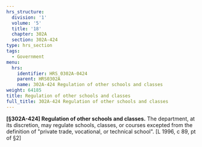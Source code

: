 ```yaml
---
hrs_structure:
  division: '1'
  volume: '5'
  title: '18'
  chapter: 302A
  section: 302A-424
type: hrs_section
tags:
  - Government
menu:
  hrs:
    identifier: HRS_0302A-0424
    parent: HRS0302A
    name: 302A-424 Regulation of other schools and classes
weight: 64185
title: Regulation of other schools and classes
full_title: 302A-424 Regulation of other schools and classes
---
```

**[§302A-424] Regulation of other schools and classes.** The department, at its discretion, may regulate schools, classes, or courses excepted from the definition of "private trade, vocational, or technical school". [L 1996, c 89, pt of §2]